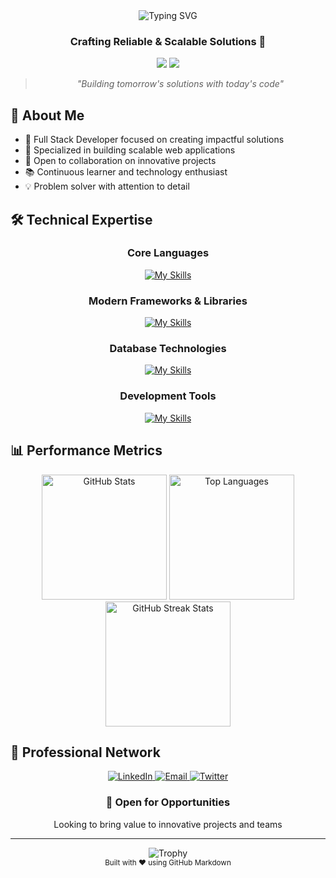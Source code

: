 <div align="center">
  <img src="https://readme-typing-svg.demolab.com?font=Fira+Code&weight=600&size=28&duration=4000&pause=1000&color=88C0D0&center=true&vCenter=true&random=false&width=435&lines=Hi+%F0%9F%91%8B%2C+I'm+Manjunatha+N;Full+Stack+Developer;Building+Digital+Solutions" alt="Typing SVG" />
</div>

<h3 align="center">Crafting Reliable & Scalable Solutions 🎯</h3>

<div align="center">
  
  [![](https://komarev.com/ghpvc/?username=codinghubindia&color=88C0D0&style=for-the-badge)](https://github.com/codinghubindia)
  [![](https://img.shields.io/github/followers/codinghubindia?label=Followers&style=for-the-badge&color=88C0D0)](https://github.com/codinghubindia)

</div>

<div align="center">
  
  > *"Building tomorrow's solutions with today's code"*
  
</div>

## 💫 About Me
- 🎯 Full Stack Developer focused on creating impactful solutions
- 🔬 Specialized in building scalable web applications
- 🤝 Open to collaboration on innovative projects
- 📚 Continuous learner and technology enthusiast
- 💡 Problem solver with attention to detail

## 🛠️ Technical Expertise

<div align="center">
  
### Core Languages
[![My Skills](https://skillicons.dev/icons?i=c,cpp,python,javascript,html,css)](https://skillicons.dev)

### Modern Frameworks & Libraries
[![My Skills](https://skillicons.dev/icons?i=react,nodejs,express,tailwind)](https://skillicons.dev)

### Database Technologies
[![My Skills](https://skillicons.dev/icons?i=mongodb,mysql)](https://skillicons.dev)

### Development Tools
[![My Skills](https://skillicons.dev/icons?i=git,github,vscode)](https://skillicons.dev)

</div>

## 📊 Performance Metrics

<div align="center">
  <img src="https://github-readme-stats.vercel.app/api?username=codinghubindia&show_icons=true&theme=nord&hide_border=true&include_all_commits=true&count_private=true" alt="GitHub Stats" height="200"/>
  <img src="https://github-readme-stats.vercel.app/api/top-langs/?username=codinghubindia&layout=compact&theme=nord&hide_border=true" alt="Top Languages" height="200"/>
</div>

<div align="center">
  <img src="https://github-readme-streak-stats.herokuapp.com/?user=codinghubindia&theme=nord&hide_border=true" alt="GitHub Streak Stats" height="200"/>
</div>

## 🤝 Professional Network

<div align="center">
  <a href="https://www.linkedin.com/in/codinghubindia/" target="_blank">
    <img src="https://img.shields.io/badge/LinkedIn-88C0D0?style=for-the-badge&logo=linkedin&logoColor=white" alt="LinkedIn"/>
  </a>
  <a href="mailto:maxx.codinghubindia@gmail.com">
    <img src="https://img.shields.io/badge/Email-88C0D0?style=for-the-badge&logo=gmail&logoColor=white" alt="Email"/>
  </a>
  <a href="" target="_blank">
    <img src="https://img.shields.io/badge/Twitter-88C0D0?style=for-the-badge&logo=twitter&logoColor=white" alt="Twitter"/>
  </a>
</div>

<div align="center">
  <h3>💼 Open for Opportunities</h3>
  <p>Looking to bring value to innovative projects and teams</p>
</div>

---
<div align="center">
  <img src="https://github-profile-trophy.vercel.app/?username=codinghubindia&theme=nord&no-frame=true&row=1&column=7" alt="Trophy" />
</div>

<div align="center">
  <sub>Built with ❤️ using GitHub Markdown</sub>
</div>

